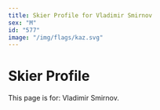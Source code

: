 ```yaml
---
title: Skier Profile for Vladimir Smirnov
sex: "M"
id: "577"
image: "/img/flags/kaz.svg" 
---
```


# Skier Profile

This page is for: Vladimir Smirnov.
    